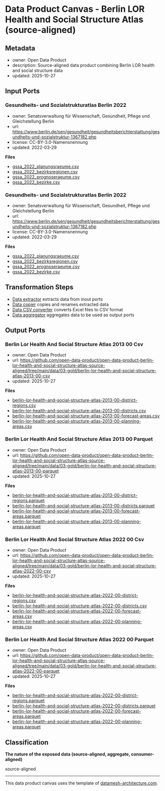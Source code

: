 
# Data Product Canvas - Berlin LOR Health and Social Structure Atlas (source-aligned)

## Metadata

* owner: Open Data Product
* description: Source-aligned data product combining Berlin LOR health and social structure data
* updated: 2025-10-27

## Input Ports

### Gesundheits- und Sozialstrukturatlas Berlin 2022

* owner: Senatsverwaltung für Wissenschaft, Gesundheit, Pflege und Gleichstellung Berlin
* url: https://www.berlin.de/sen/gesundheit/gesundheitsberichterstattung/gesundheits-und-sozialstruktur-1367182.php
* license: CC-BY-3.0-Namensnennung
* updated: 2022-03-29

**Files**

* [gssa_2022_planungsraeume.csv](https://www.berlin.de/sen/gesundheit/_assets/daten/gesundheits-und-sozialstrukturatlas/gssa_2022_planungsraeume.csv)
* [gssa_2022_bezirksregionen.csv](https://www.berlin.de/sen/gesundheit/_assets/daten/gesundheits-und-sozialstrukturatlas/gssa_2022_bezirksregionen.csv)
* [gssa_2022_prognoseraeume.csv](https://www.berlin.de/sen/gesundheit/_assets/daten/gesundheits-und-sozialstrukturatlas/gssa_2022_prognoseraeume.csv)
* [gssa_2022_bezirke.csv](https://www.berlin.de/sen/gesundheit/_assets/daten/gesundheits-und-sozialstrukturatlas/gssa_2022_bezirke.csv)

### Gesundheits- und Sozialstrukturatlas Berlin 2022

* owner: Senatsverwaltung für Wissenschaft, Gesundheit, Pflege und Gleichstellung Berlin
* url: https://www.berlin.de/sen/gesundheit/gesundheitsberichterstattung/gesundheits-und-sozialstruktur-1367182.php
* license: CC-BY-3.0-Namensnennung
* updated: 2022-03-29

**Files**

* [gssa_2022_planungsraeume.csv](https://www.berlin.de/sen/gesundheit/_assets/daten/gesundheits-und-sozialstrukturatlas/gssa_2022_planungsraeume.csv)
* [gssa_2022_bezirksregionen.csv](https://www.berlin.de/sen/gesundheit/_assets/daten/gesundheits-und-sozialstrukturatlas/gssa_2022_bezirksregionen.csv)
* [gssa_2022_prognoseraeume.csv](https://www.berlin.de/sen/gesundheit/_assets/daten/gesundheits-und-sozialstrukturatlas/gssa_2022_prognoseraeume.csv)
* [gssa_2022_bezirke.csv](https://www.berlin.de/sen/gesundheit/_assets/daten/gesundheits-und-sozialstrukturatlas/gssa_2022_bezirke.csv)

## Transformation Steps

* [Data extractor](https://github.com/open-data-product/open-data-product-python-lib/blob/main/opendataproduct/extract/data_extractor.py) extracts data from inout ports
* [Data copier](https://github.com/open-data-product/open-data-product-python-lib/blob/main/opendataproduct/transform/data_copier.py) copies and renames extracted data
* [Data CSV converter](https://github.com/open-data-product/open-data-product-python-lib/blob/main/opendataproduct/transform/data_csv_converter.py) converts Excel files to CSV format
* [Data aggregator](https://github.com/open-data-product/open-data-product-python-lib/blob/main/opendataproduct/transform/data_aggregator.py) aggregates data to be used as output ports

## Output Ports

### Berlin Lor Health And Social Structure Atlas 2013 00 Csv

* owner: Open Data Product
* url: https://github.com/open-data-product/open-data-product-berlin-lor-health-and-social-structure-atlas-source-aligned/tree/main/data/03-gold/berlin-lor-health-and-social-structure-atlas-2013-00-csv
* updated: 2025-10-27

**Files**

* [berlin-lor-health-and-social-structure-atlas-2013-00-district-regions.csv](https://raw.githubusercontent.com/open-data-product/open-data-product-berlin-lor-health-and-social-structure-atlas-source-aligned/main/data/03-gold/berlin-lor-health-and-social-structure-atlas-2013-00-csv/berlin-lor-health-and-social-structure-atlas-2013-00-district-regions.csv)
* [berlin-lor-health-and-social-structure-atlas-2013-00-districts.csv](https://raw.githubusercontent.com/open-data-product/open-data-product-berlin-lor-health-and-social-structure-atlas-source-aligned/main/data/03-gold/berlin-lor-health-and-social-structure-atlas-2013-00-csv/berlin-lor-health-and-social-structure-atlas-2013-00-districts.csv)
* [berlin-lor-health-and-social-structure-atlas-2013-00-forecast-areas.csv](https://raw.githubusercontent.com/open-data-product/open-data-product-berlin-lor-health-and-social-structure-atlas-source-aligned/main/data/03-gold/berlin-lor-health-and-social-structure-atlas-2013-00-csv/berlin-lor-health-and-social-structure-atlas-2013-00-forecast-areas.csv)
* [berlin-lor-health-and-social-structure-atlas-2013-00-planning-areas.csv](https://raw.githubusercontent.com/open-data-product/open-data-product-berlin-lor-health-and-social-structure-atlas-source-aligned/main/data/03-gold/berlin-lor-health-and-social-structure-atlas-2013-00-csv/berlin-lor-health-and-social-structure-atlas-2013-00-planning-areas.csv)

### Berlin Lor Health And Social Structure Atlas 2013 00 Parquet

* owner: Open Data Product
* url: https://github.com/open-data-product/open-data-product-berlin-lor-health-and-social-structure-atlas-source-aligned/tree/main/data/03-gold/berlin-lor-health-and-social-structure-atlas-2013-00-parquet
* updated: 2025-10-27

**Files**

* [berlin-lor-health-and-social-structure-atlas-2013-00-district-regions.parquet](https://raw.githubusercontent.com/open-data-product/open-data-product-berlin-lor-health-and-social-structure-atlas-source-aligned/main/data/03-gold/berlin-lor-health-and-social-structure-atlas-2013-00-parquet/berlin-lor-health-and-social-structure-atlas-2013-00-district-regions.parquet)
* [berlin-lor-health-and-social-structure-atlas-2013-00-districts.parquet](https://raw.githubusercontent.com/open-data-product/open-data-product-berlin-lor-health-and-social-structure-atlas-source-aligned/main/data/03-gold/berlin-lor-health-and-social-structure-atlas-2013-00-parquet/berlin-lor-health-and-social-structure-atlas-2013-00-districts.parquet)
* [berlin-lor-health-and-social-structure-atlas-2013-00-forecast-areas.parquet](https://raw.githubusercontent.com/open-data-product/open-data-product-berlin-lor-health-and-social-structure-atlas-source-aligned/main/data/03-gold/berlin-lor-health-and-social-structure-atlas-2013-00-parquet/berlin-lor-health-and-social-structure-atlas-2013-00-forecast-areas.parquet)
* [berlin-lor-health-and-social-structure-atlas-2013-00-planning-areas.parquet](https://raw.githubusercontent.com/open-data-product/open-data-product-berlin-lor-health-and-social-structure-atlas-source-aligned/main/data/03-gold/berlin-lor-health-and-social-structure-atlas-2013-00-parquet/berlin-lor-health-and-social-structure-atlas-2013-00-planning-areas.parquet)

### Berlin Lor Health And Social Structure Atlas 2022 00 Csv

* owner: Open Data Product
* url: https://github.com/open-data-product/open-data-product-berlin-lor-health-and-social-structure-atlas-source-aligned/tree/main/data/03-gold/berlin-lor-health-and-social-structure-atlas-2022-00-csv
* updated: 2025-10-27

**Files**

* [berlin-lor-health-and-social-structure-atlas-2022-00-district-regions.csv](https://raw.githubusercontent.com/open-data-product/open-data-product-berlin-lor-health-and-social-structure-atlas-source-aligned/main/data/03-gold/berlin-lor-health-and-social-structure-atlas-2022-00-csv/berlin-lor-health-and-social-structure-atlas-2022-00-district-regions.csv)
* [berlin-lor-health-and-social-structure-atlas-2022-00-districts.csv](https://raw.githubusercontent.com/open-data-product/open-data-product-berlin-lor-health-and-social-structure-atlas-source-aligned/main/data/03-gold/berlin-lor-health-and-social-structure-atlas-2022-00-csv/berlin-lor-health-and-social-structure-atlas-2022-00-districts.csv)
* [berlin-lor-health-and-social-structure-atlas-2022-00-forecast-areas.csv](https://raw.githubusercontent.com/open-data-product/open-data-product-berlin-lor-health-and-social-structure-atlas-source-aligned/main/data/03-gold/berlin-lor-health-and-social-structure-atlas-2022-00-csv/berlin-lor-health-and-social-structure-atlas-2022-00-forecast-areas.csv)
* [berlin-lor-health-and-social-structure-atlas-2022-00-planning-areas.csv](https://raw.githubusercontent.com/open-data-product/open-data-product-berlin-lor-health-and-social-structure-atlas-source-aligned/main/data/03-gold/berlin-lor-health-and-social-structure-atlas-2022-00-csv/berlin-lor-health-and-social-structure-atlas-2022-00-planning-areas.csv)

### Berlin Lor Health And Social Structure Atlas 2022 00 Parquet

* owner: Open Data Product
* url: https://github.com/open-data-product/open-data-product-berlin-lor-health-and-social-structure-atlas-source-aligned/tree/main/data/03-gold/berlin-lor-health-and-social-structure-atlas-2022-00-parquet
* updated: 2025-10-27

**Files**

* [berlin-lor-health-and-social-structure-atlas-2022-00-district-regions.parquet](https://raw.githubusercontent.com/open-data-product/open-data-product-berlin-lor-health-and-social-structure-atlas-source-aligned/main/data/03-gold/berlin-lor-health-and-social-structure-atlas-2022-00-parquet/berlin-lor-health-and-social-structure-atlas-2022-00-district-regions.parquet)
* [berlin-lor-health-and-social-structure-atlas-2022-00-districts.parquet](https://raw.githubusercontent.com/open-data-product/open-data-product-berlin-lor-health-and-social-structure-atlas-source-aligned/main/data/03-gold/berlin-lor-health-and-social-structure-atlas-2022-00-parquet/berlin-lor-health-and-social-structure-atlas-2022-00-districts.parquet)
* [berlin-lor-health-and-social-structure-atlas-2022-00-forecast-areas.parquet](https://raw.githubusercontent.com/open-data-product/open-data-product-berlin-lor-health-and-social-structure-atlas-source-aligned/main/data/03-gold/berlin-lor-health-and-social-structure-atlas-2022-00-parquet/berlin-lor-health-and-social-structure-atlas-2022-00-forecast-areas.parquet)
* [berlin-lor-health-and-social-structure-atlas-2022-00-planning-areas.parquet](https://raw.githubusercontent.com/open-data-product/open-data-product-berlin-lor-health-and-social-structure-atlas-source-aligned/main/data/03-gold/berlin-lor-health-and-social-structure-atlas-2022-00-parquet/berlin-lor-health-and-social-structure-atlas-2022-00-planning-areas.parquet)

## Classification

**The nature of the exposed data (source-aligned, aggregate, consumer-aligned)**

source-aligned


---
This data product canvas uses the template of [datamesh-architecture.com](https://www.datamesh-architecture.com/data-product-canvas).